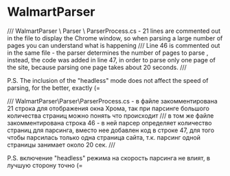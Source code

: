 # WalmartParser
/// WalmartParser \ Parser \ ParserProcess.cs - 21 lines are commented out in the file to display the Chrome window, so when parsing a large number of pages you can understand what is happening /// Line 46 is commented out in the same file - the parser determines the number of pages to parse , instead, the code was added in line 47, in order to parse only one page of the site, because parsing one page takes about 20 seconds. ///

P.S. The inclusion of the "headless" mode does not affect the speed of parsing, for the better, exactly (=


///
WalmartParser\Parser\ParserProcess.cs - в файле закомментирована 21 строка
для отображения окна Хрома, так при парсинге большого количества страниц можно
понять что происходит
///
в том же файле закомментирована строка 46 - в ней парсер определяет количество страниц 
для парсинга, вместо нее добавлен код в строке 47, для того чтобы парсилась только одна
страница сайта, т.к. парсинг одной страницы занимает около 20 сек.
///


P.S. включение "headless" режима на скорость парсинга не влият, в лучшую сторону точно (=

